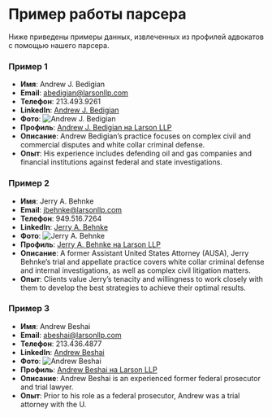# Пример работы парсера

Ниже приведены примеры данных, извлеченных из профилей адвокатов с помощью нашего парсера.

### Пример 1
- **Имя**: Andrew J. Bedigian
- **Email**: abedigian@larsonllp.com
- **Телефон**: 213.493.9261
- **LinkedIn**: [Andrew J. Bedigian](https://www.linkedin.com/in/andrew-joseph-bedigian-7025955a/)
- **Фото**: ![Andrew J. Bedigian](https://www.larsonllp.com/wp-content/uploads/2021/12/Andrew_Bedigian.png)
- **Профиль**: [Andrew J. Bedigian на Larson LLP](https://www.larsonllp.com/people/andrew-j-bedigian/)
- **Описание**: Andrew Bedigian’s practice focuses on complex civil and commercial disputes and white collar criminal defense.
- **Опыт**: His experience includes defending oil and gas companies and financial institutions against federal and state investigations.

### Пример 2
- **Имя**: Jerry A. Behnke
- **Email**: jbehnke@larsonllp.com
- **Телефон**: 949.516.7264
- **LinkedIn**: [Jerry A. Behnke](https://www.linkedin.com/in/jerry-behnke-66656748/)
- **Фото**: ![Jerry A. Behnke](https://www.larsonllp.com/wp-content/uploads/2021/12/Jerry_Behnke.png)
- **Профиль**: [Jerry A. Behnke на Larson LLP](https://www.larsonllp.com/people/jerry-a-behnke/)
- **Описание**: A former Assistant United States Attorney (AUSA), Jerry Behnke’s trial and appellate practice covers white collar criminal defense and internal investigations, as well as complex civil litigation matters.
- **Опыт**: Clients value Jerry’s tenacity and willingness to work closely with them to develop the best strategies to achieve their optimal results.

### Пример 3
- **Имя**: Andrew Beshai
- **Email**: abeshai@larsonllp.com
- **Телефон**: 213.436.4877
- **LinkedIn**: [Andrew Beshai](https://www.linkedin.com/in/andrew-beshai-92b0b375/)
- **Фото**: ![Andrew Beshai](https://www.larsonllp.com/wp-content/uploads/2022/09/Andrew_Beshai_Web.png)
- **Профиль**: [Andrew Beshai на Larson LLP](https://www.larsonllp.com/people/andrew-beshai/)
- **Описание**: Andrew Beshai is an experienced former federal prosecutor and trial lawyer.
- **Опыт**: Prior to his role as a federal prosecutor, Andrew was a trial attorney with the U.
